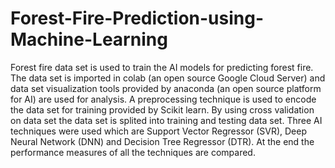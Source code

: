 # Forest-Fire-Prediction-using-Machine-Learning

Forest fire data set is used to train the AI models for predicting forest fire. The data set is imported in colab
(an open source Google Cloud Server) and data set visualization tools provided by anaconda (an open source
platform for AI) are used for analysis. A preprocessing technique is used to encode the data set for training
provided by Scikit learn. By using cross validation on data set the data set is splited into training and testing
data set. Three AI techniques were used which are Support Vector Regressor (SVR), Deep Neural Network
(DNN) and Decision Tree Regressor (DTR). At the end the performance measures of all the techniques are
compared.
